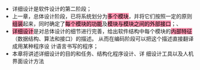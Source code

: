- 详细设计是软件设计的第二阶段；
- 上一章，总体设计阶段，已将系统划分为<mark style="background: #FF5582A6;">多个模块</mark>，并将它们按照一定的原则<mark style="background: #FF5582A6;">组装</mark>起来，同时确定了<mark style="background: #FF5582A6;">每个模块的功能</mark>及<mark style="background: #FF5582A6;">模块与模块之间的外部接口</mark>；、
- <mark style="background: #FF5582A6;">详细设计</mark>是对总体设计的细节进行完善，给出软件结构中每个模块的<mark style="background: #FF5582A6;">内部特征</mark>（数据结构、算法和接口）的描述。 从而在编码阶段可以把这个描述直接翻译成用某种程序设 计语言书写的程序；
- 本章将讲述详细设计的目的和任务、结构化程序设计、详 细设计工具以及人机界面设计方法